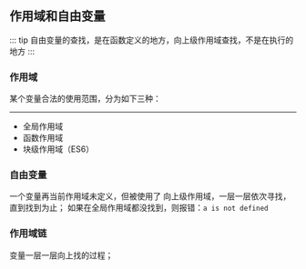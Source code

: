 ## 作用域和自由变量

::: tip
自由变量的查找，是在函数定义的地方，向上级作用域查找，不是在执行的地方
:::

### 作用域

某个变量合法的使用范围，分为如下三种：

---

- 全局作用域
- 函数作用域
- 块级作用域（ES6）

### 自由变量

一个变量再当前作用域未定义，但被使用了
向上级作用域，一层一层依次寻找，直到找到为止；
如果在全局作用域都没找到，则报错：`a is not defined`

### 作用域链

变量一层一层向上找的过程；
